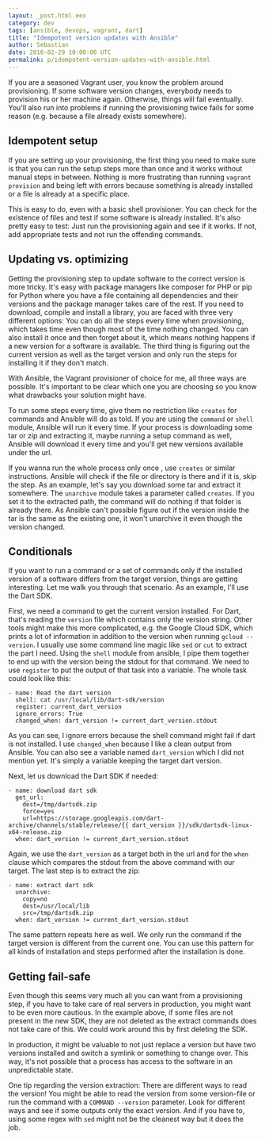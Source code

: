 ```yaml
---
layout: _post.html.eex
category: dev
tags: [ansible, devops, vagrant, dart]
title: "Idempotent version updates with Ansible"
author: Sebastian
date: 2016-02-29 10:00:00 UTC
permalink: p/idempotent-version-updates-with-ansible.html
---
```

If you are a seasoned Vagrant user, you know the problem around provisioning. If some software version changes, everybody needs to provision his or her machine again. Otherwise, things will fail eventually. You'll also run into problems if running the provisioning twice fails for some reason (e.g. because a file already exists somewhere).

## Idempotent setup

If you are setting up your provisioning, the first thing you need to make sure is that you can run the setup steps more than once and it works without manual steps in between. Nothing is more frustrating than running `vagrant provision` and being left with errors because something is already installed or a file is already at a specific place.

This is easy to do, even with a basic shell provisioner. You can check for the existence of files and test if some software is already installed. It's also pretty easy to test: Just run the provisioning again and see if it works. If not, add appropriate tests and not run the offending commands.

## Updating vs. optimizing

Getting the provisioning step to update software to the correct version is more tricky. It's easy with package managers like composer for PHP or pip for Python where you have a file containing all dependencies and their versions and the package manager takes care of the rest. If you need to download, compile and install a library, you are faced with three very different options: You can do all the steps every time when provisioning, which takes time even though most of the time nothing changed. You can also install it once and then forget about it, which means nothing happens if a new version for a software is available. The third thing is figuring out the current version as well as the target version and only run the steps for installing it if they don't match.

With Ansible, the Vagrant provisioner of choice for me, all three ways are possible. It's important to be clear which one you are choosing so you know what drawbacks your solution might have.

To run some steps every time, give them no restriction like `creates` for commands and Ansible will do as told. If you are using the `command` or `shell` module, Ansible will run it every time. If your process is downloading some tar or zip and extracting it, maybe running a setup command as well, Ansible will download it every time and you'll get new versions available under the url.

If you wanna run the whole process only once , use `creates` or similar instructions. Ansible will check if the file or directory is there and if it is, skip the step. As an example, let's say you download some tar and extract it somewhere. The `unarchive` module takes a parameter called `creates`. If you set it to the extracted path, the command will do nothing if that folder is already there. As Ansible can't possible figure out if the version inside the tar is the same as the existing one, it won't unarchive it even though the version changed.

## Conditionals

If you want to run a command or a set of commands only if the installed version of a software differs from the target version, things are getting interesting. Let me walk you through that scenario. As an example, I'll use the Dart SDK.

First, we need a command to get the current version installed. For Dart, that's reading the `version` file which contains only the version string. Other tools might make this more complicated, e.g. the Google Cloud SDK, which prints a lot of information in addition to the version when running `gcloud --version`. I usually use some command line magic like `sed` or `cut` to extract the part I need. Using the `shell` module from ansible, I pipe them together to end up with the version being the stdout for that command. We need to use `register` to put the output of that task into a variable. The whole task could look like this:

    - name: Read the dart version
      shell: cat /usr/local/lib/dart-sdk/version
      register: current_dart_version
      ignore_errors: True
      changed_when: dart_version != current_dart_version.stdout

As you can see, I ignore errors because the shell command might fail if dart is not installed. I use `changed_when` because I like a clean output from Ansible. You can also see a variable named `dart_version` which I did not mention yet. It's simply a variable keeping the target dart version.

Next, let us download the Dart SDK if needed:

    - name: download dart sdk
      get_url:
        dest=/tmp/dartsdk.zip
        force=yes
        url=https://storage.googleapis.com/dart-archive/channels/stable/release/{{ dart_version }}/sdk/dartsdk-linux-x64-release.zip
      when: dart_version != current_dart_version.stdout

Again, we use the `dart_version` as a target both in the url and for the `when` clause which compares the stdout from the above command with our target. The last step is to extract the zip:

    - name: extract dart sdk
      unarchive:
        copy=no
        dest=/usr/local/lib
        src=/tmp/dartsdk.zip
      when: dart_version != current_dart_version.stdout

The same pattern repeats here as well. We only run the command if the target version is different from the current one. You can use this pattern for all kinds of installation and steps performed after the installation is done.

## Getting fail-safe

Even though this seems very much all you can want from a provisioning step, if you have to take care of real servers in production, you might want to be even more cautious. In the example above, if some files are not present in the new SDK, they are not deleted as the extract commands does not take care of this. We could work around this by first deleting the SDK.

In production, it might be valuable to not just replace a version but have two versions installed and switch a symlink or something to change over. This way, it's not possible that a process has access to the software in an unpredictable state.

One tip regarding the version extraction: There are different ways to read the version! You might be able to read the version from some version-file or run the command with a `COMMAND --version` parameter. Look for different ways and see if some outputs only the exact version. And if you have to, using some regex with `sed` might not be the cleanest way but it does the job.
